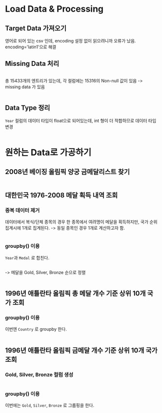 <h1 id="load-data--processing">Load Data &amp; Processing</h1>
<h2 id="target-data-가져오기">Target Data 가져오기</h2>
<p>영어로 되어 있는 csv 인데, encoding 설정 없이 읽으려니까 오류가 났음.
encoding='latin1'으로 해결
<img alt="" src="https://velog.velcdn.com/images/solpinetree/post/f1deb5e5-cda2-41b6-9f3b-9bcba27993fe/image.png" /></p>
<h2 id="missing-data-처리">Missing Data 처리</h2>
<p><img alt="" src="https://velog.velcdn.com/images/solpinetree/post/31b77fed-227d-43e2-8d28-0a8c4540f56c/image.png" /></p>
<p>총 15433개의 엔트리가 있는데, 각 컬럼에는 15316의 Non-null 값이 있음 -&gt; missing data 가 있음</p>
<p><img alt="" src="https://velog.velcdn.com/images/solpinetree/post/4c640d07-2b80-4d3d-b70a-b396d8fff314/image.png" /></p>
<h2 id="data-type-정리">Data Type 정리</h2>
<p><code>Year</code> 컬럼의 데이터 타입이 float으로 되어있는데, int 형이 더 적합하므로 데이터 타입 변경</p>
<p><img alt="" src="https://velog.velcdn.com/images/solpinetree/post/d1699c56-350b-4450-a202-8b9630cb23cd/image.png" /></p>
<h1 id="원하는-data로-가공하기">원하는 Data로 가공하기</h1>
<h2 id="2008년-베이징-올림픽-양궁-금메달리스트-찾기">2008년 베이징 올림픽 양궁 금메달리스트 찾기</h2>
<p><img alt="" src="https://velog.velcdn.com/images/solpinetree/post/d6e0b8be-4399-4b13-a54e-01af19cbd441/image.png" /></p>
<h2 id="대한민국-1976-2008-메달-획득-내역-조회">대한민국 1976-2008 메달 획득 내역 조회</h2>
<h3 id="중복-데이터-제거">중복 데이터 제거</h3>
<p>데이터에서 복식/단체 종목의 경우 한 종목에서 여려명이 메달을 획득하지만, 국가 순위 집계시에 1개로 집계된다. -&gt; 동일 종목인 경우 1개로 계산하고자 함.</p>
<p><img alt="" src="https://velog.velcdn.com/images/solpinetree/post/4406b577-1737-453e-9d3c-2820327ddfbb/image.png" /></p>
<h3 id="groupby-이용">groupby() 이용</h3>
<p><code>Year</code>과 <code>Medal</code> 로 합친다. </p>
<p><img alt="" src="https://velog.velcdn.com/images/solpinetree/post/e882d92a-6123-4eaf-92a0-1a9860c5bfe1/image.png" /></p>
<p>-&gt; 메달을 Gold, Silver, Bronze 순으로 정렬</p>
<p><img alt="" src="https://velog.velcdn.com/images/solpinetree/post/134fd0f8-d808-4ee6-a60e-f73d73532141/image.png" /></p>
<h2 id="1996년-애틀란타-올림픽-총-메달-개수-기준-상위-10개-국가-조회">1996년 애틀란타 올림픽 총 메달 개수 기준 상위 10개 국가 조회</h2>
<h3 id="groupby-이용-1">groupby() 이용</h3>
<p>이번엔 <code>Country</code> 로 groupby 한다.</p>
<p><img alt="" src="https://velog.velcdn.com/images/solpinetree/post/63011179-612b-424a-8b57-c435427071b5/image.png" /></p>
<h2 id="1996년-애틀란타-올림픽-금메달-개수-기준-상위-10개-국가-조회">1996년 애틀란타 올림픽 금메달 개수 기준 상위 10개 국가 조회</h2>
<h3 id="gold-silver-bronze-컬럼-생성">Gold, Silver, Bronze 컬럼 생성</h3>
<p><img alt="" src="https://velog.velcdn.com/images/solpinetree/post/f8d5cee0-3f51-4324-8faa-30a05344df1f/image.png" /></p>
<h3 id="groupby-이용-2">groupby() 이용</h3>
<p>이번에는 <code>Gold</code>, <code>Silver</code>, <code>Bronze</code> 로 그룹핑을 한다. </p>
<p><img alt="" src="https://velog.velcdn.com/images/solpinetree/post/633c0e16-4511-4231-a913-03be2e33db55/image.png" /></p>
